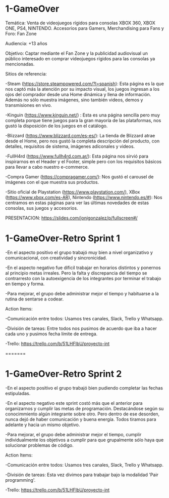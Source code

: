 # 1-GameOver

Temática: Venta de videojuegos rígidos para consolas XBOX 360, XBOX ONE, PS4, NINTENDO. Accesorios para Gamers, Merchandising para Fans y Foro: Fan Zone

Audiencia: +13 años

Objetivo: Captar mediante el Fan Zone y la publicidad audiovisual un público interesado en comprar videojuegos rígidos para las consolas ya mencionadas.

Sitios de referencia: 

-Steam (https://store.steampowered.com/?l=spanish): Esta página es la que nos captó más la atención por su impacto visual, los juegos ingresan a los ojos del comprador desde una Home dinámica y llena de información. Además no sólo muestra imágenes, sino también videos, demos y transmisiones en vivo. 

-Kinguin (https://www.kinguin.net/) : Esta es una página sencilla pero muy completa porque tiene juegos para la gran mayoría de las plataformas, nos gustó la disposición de los juegos en el catálogo.

-Blizzard (https://www.blizzard.com/es-es/): La tienda de Blizzard atrae desde el Home, pero nos gustó la completa descripción del producto, con detalles, requisitos de sistema, imágenes adiconales y videos.

-FullH4rd (https://www.fullh4rd.com.ar/): Esta página nos sirvió para inspirarnos en el Header y el Footer, simple pero con los requisitos básicos para llevar a cabo nuestro e-commerce.

-Compra Gamer (https://compragamer.com/): Nos gustó el  carousel de imágenes con el que muestra sus productos.

-Sitio oficial de Playstation (https://www.playstation.com/), XBox (https://www.xbox.com/es-AR), Nintendo (https://www.nintendo.es/#): Nos centramos en estas páginas para ver las últimas novedades de estas consolas, sus juegos y accesorios.

PRESENTACION:
https://slides.com/jonigonzalez/p/fullscreen#/
# 1-GameOver-Retro Sprint 1

-En el aspecto positivo el grupo trabajó muy bien a nivel organizativo y comunicacional, con creatividad y sincronicidad.

-En el aspecto negativo fue dificil trabajar en horarios distintos y ponernos al principio metas irreales. Pero la falta y discrepancia del tiempo se contrarresto con la autoexigencia de los integrantes por terminar el trabajo en tiempo y forma.

-Para mejorar, el grupo debe administrar mejor el tiempo y habituarse a la rutina de sentarse a codear.

Action Items:

-Comunicación entre todos: Usamos tres canales, Slack, Trello y Whatsapp.

-División de tareas: Entre todos nos pusimos de acuerdo que iba a hacer cada uno y pusimos fecha límite de entrega.

-Trello: https://trello.com/b/51LHFIbU/proyecto-int


=======
# 1-GameOver-Retro Sprint 2

-En el aspecto positivo el grupo trabajó bien pudiendo completar las fechas estipuladas.

-En el aspecto negativo este sprint costó más que el anterior para organizarnos y cumplir las metas de programación. Destacándose según su conocimmiento algún integrante sobre otro. Pero dentro de ese desorden, nunca dejó de haber comunicación y buena energía. Todos tiramos para adelante y hacia un mismo objetivo.

-Para mejorar, el grupo debe administrar mejor el tiempo, cumplir individualmente los objetivos a cumplir para que grupalmente sólo haya que solucionar problemas de código.

Action Items:

-Comunicación entre todos: Usamos tres canales, Slack, Trello y Whatsapp.

-División de tareas: Esta vez divimos para trabajar bajo la modalidad 'Pair programming'. 

-Trello: https://trello.com/b/51LHFIbU/proyecto-int



